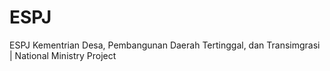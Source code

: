 # ESPJ
ESPJ Kementrian Desa, Pembangunan Daerah Tertinggal, dan Transimgrasi | National Ministry Project
